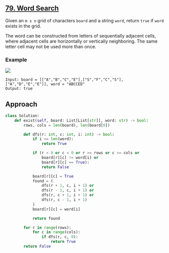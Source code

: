 ## [79. Word Search](https://leetcode.com/problems/word-search/description/?envType=problem-list-v2&envId=r27zde7r)

Given an `m x n` grid of characters `board` and a string `word`, return `true` if `word` exists in the grid.

The word can be constructed from letters of sequentially adjacent cells, where adjacent cells are horizontally or vertically neighboring. The same letter cell may not be used more than once.

### Example

![](/content/leetcode/79-word-search/example-1.jpg)

```
Input: board = [["A","B","C","E"],["S","F","C","S"],["A","D","E","E"]], word = "ABCCED"
Output: true
```

## Approach

```python
class Solution:
    def exist(self, board: List[List[str]], word: str) -> bool:
        rows, cols = len(board), len(board[0])

        def dfs(r: int, c: int, i: int) -> bool:
            if i == len(word):
                return True

            if (r < 0 or c < 0 or r >= rows or c >= cols or
                board[r][c] != word[i] or
                board[r][c] == True):
                return False

            board[r][c] = True
            found = (
                dfs(r + 1, c, i + 1) or
                dfs(r - 1, c, i + 1) or
                dfs(r, c + 1, i + 1) or
                dfs(r, c - 1, i + 1)
            )
            board[r][c] = word[i]

            return found

        for r in range(rows):
            for c in range(cols):
                if dfs(r, c, 0):
                    return True
        return False
```
